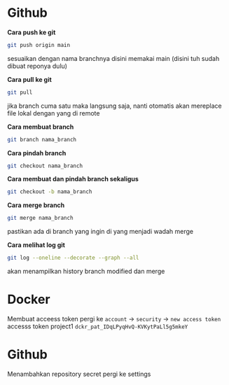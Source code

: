 # Github

**Cara push ke git**

```bash
git push origin main
```
sesuaikan dengan nama branchnya disini memakai main (disini tuh sudah dibuat reponya dulu)

**Cara pull ke git**

```bash
git pull
```
jika branch cuma satu maka langsung saja, nanti otomatis akan mereplace file lokal dengan yang di remote

**Cara membuat branch**
```bash
git branch nama_branch
```

**Cara pindah branch**
```bash
git checkout nama_branch
```

**Cara membuat dan pindah branch sekaligus**
```bash
git checkout -b nama_branch
```

**Cara merge branch**
```bash
git merge nama_branch
```
pastikan ada di branch yang ingin di yang menjadi wadah merge

**Cara melihat log git**
```bash
git log --oneline --decorate --graph --all
```
akan menampilkan history branch modified dan merge

# Docker

Membuat acceess token pergi ke `account` -> `security` -> `new access token`
accesss token project1 `dckr_pat_IDqLPyqHvQ-KVKytPaLl5g5mkeY`

# Github

Menambahkan repository secret pergi ke settings